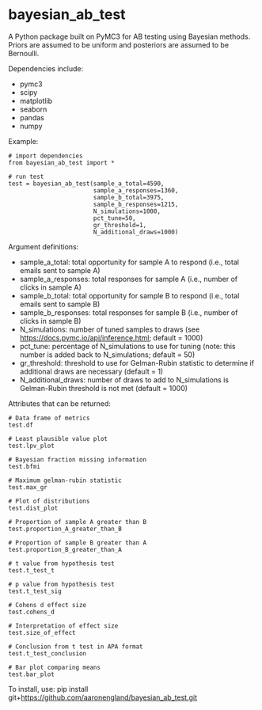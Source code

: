# bayesian_ab_test

A Python package built on PyMC3 for AB testing using Bayesian methods. Priors are assumed to be uniform and posteriors are assumed to be Bernoulli.

Dependencies include:
- pymc3
- scipy
- matplotlib
- seaborn
- pandas
- numpy

Example:
```
# import dependencies
from bayesian_ab_test import *

# run test
test = bayesian_ab_test(sample_a_total=4590, 
                        sample_a_responses=1360, 
                        sample_b_total=3975, 
                        sample_b_responses=1215,
                        N_simulations=1000, 
                        pct_tune=50, 
                        gr_threshold=1, 
                        N_additional_draws=1000)
```
Argument definitions:
- sample_a_total: total opportunity for sample A to respond (i.e., total emails sent to sample A)
- sample_a_responses: total responses for sample A (i.e., number of clicks in sample A)
- sample_b_total: total opportunity for sample B to respond (i.e., total emails sent to sample B)
- sample_b_responses: total responses for sample B (i.e., number of clicks in sample B)
- N_simulations: number of tuned samples to draws (see https://docs.pymc.io/api/inference.html; default = 1000)
- pct_tune: percentage of N_simulations to use for tuning (note: this number is added back to N_simulations; default = 50)
- gr_threshold: threshold to use for Gelman-Rubin statistic to determine if additional draws are necessary (default = 1)
- N_additional_draws: number of draws to add to N_simulations is Gelman-Rubin threshold is not met (default = 1000)

Attributes that can be returned:
```
# Data frame of metrics
test.df

# Least plausible value plot
test.lpv_plot

# Bayesian fraction missing information
test.bfmi

# Maximum gelman-rubin statistic
test.max_gr

# Plot of distributions
test.dist_plot

# Proportion of sample A greater than B
test.proportion_A_greater_than_B

# Proportion of sample B greater than A
test.proportion_B_greater_than_A

# t value from hypothesis test
test.t_test_t

# p value from hypothesis test
test.t_test_sig

# Cohens d effect size
test.cohens_d

# Interpretation of effect size
test.size_of_effect

# Conclusion from t test in APA format
test.t_test_conclusion

# Bar plot comparing means
test.bar_plot
```
To install, use: pip install git+https://github.com/aaronengland/bayesian_ab_test.git
